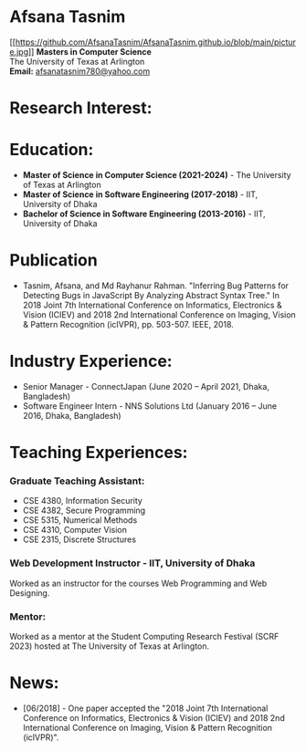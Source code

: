 # Afsana Tasnim
[[https://github.com/AfsanaTasnim/AfsanaTasnim.github.io/blob/main/picture.jpg]]
**Masters in Computer Science**  
The University of Texas at Arlington  
**Email:** [afsanatasnim780@yahoo.com](mailto:afsanatasnim780@yahoo.com)

# Research Interest:


# Education:
- **Master of Science in Computer Science (2021-2024)** - The University of Texas at Arlington
- **Master of Science in Software Engineering (2017-2018)** - IIT, University of Dhaka
- **Bachelor of Science in Software Engineering (2013-2016)** - IIT, University of Dhaka

# Publication
- Tasnim, Afsana, and Md Rayhanur Rahman. "Inferring Bug Patterns for Detecting Bugs in JavaScript By Analyzing Abstract Syntax Tree." In 2018 Joint 7th International Conference on Informatics, Electronics & Vision (ICIEV) and 2018 2nd International Conference on Imaging, Vision & Pattern Recognition (icIVPR), pp. 503-507. IEEE, 2018.

# Industry Experience:
- Senior Manager - ConnectJapan (June 2020 – April 2021, Dhaka, Bangladesh)
- Software Engineer Intern - NNS Solutions Ltd (January 2016 – June 2016, Dhaka, Bangladesh)

# Teaching Experiences:
### Graduate Teaching Assistant:
- CSE 4380, Information Security
- CSE 4382, Secure Programming
- CSE 5315, Numerical Methods
- CSE 4310, Computer Vision
- CSE 2315, Discrete Structures

### Web Development Instructor - IIT, University of Dhaka 
Worked as an instructor for the courses Web Programming and Web Designing.

### Mentor:
Worked as a mentor at the Student Computing Research Festival (SCRF 2023) hosted at The University of Texas at Arlington.

# News:
- [06/2018] - One paper accepted the "2018 Joint 7th International Conference on Informatics, Electronics & Vision (ICIEV) and 2018 2nd International Conference on Imaging, Vision & Pattern Recognition (icIVPR)".
